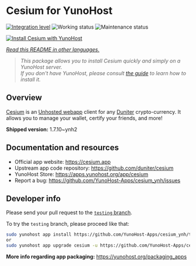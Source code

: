<!--
N.B.: This README was automatically generated by <https://github.com/YunoHost/apps/tree/master/tools/readme_generator>
It shall NOT be edited by hand.
-->

# Cesium for YunoHost

[![Integration level](https://dash.yunohost.org/integration/cesium.svg)](https://dash.yunohost.org/appci/app/cesium) ![Working status](https://ci-apps.yunohost.org/ci/badges/cesium.status.svg) ![Maintenance status](https://ci-apps.yunohost.org/ci/badges/cesium.maintain.svg)

[![Install Cesium with YunoHost](https://install-app.yunohost.org/install-with-yunohost.svg)](https://install-app.yunohost.org/?app=cesium)

*[Read this README in other languages.](./ALL_README.md)*

> *This package allows you to install Cesium quickly and simply on a YunoHost server.*  
> *If you don't have YunoHost, please consult [the guide](https://yunohost.org/install) to learn how to install it.*

## Overview

[Cesium](https://cesium.app) is an [Unhosted webapp](https://unhosted.org) client for any [Duniter](https://duniter.org) crypto-currency.
It allows you to manage your wallet, certify your friends, and more!


**Shipped version:** 1.7.10~ynh2
## Documentation and resources

- Official app website: <https://cesium.app>
- Upstream app code repository: <https://github.com/duniter/cesium>
- YunoHost Store: <https://apps.yunohost.org/app/cesium>
- Report a bug: <https://github.com/YunoHost-Apps/cesium_ynh/issues>

## Developer info

Please send your pull request to the [`testing` branch](https://github.com/YunoHost-Apps/cesium_ynh/tree/testing).

To try the `testing` branch, please proceed like that:

```bash
sudo yunohost app install https://github.com/YunoHost-Apps/cesium_ynh/tree/testing --debug
or
sudo yunohost app upgrade cesium -u https://github.com/YunoHost-Apps/cesium_ynh/tree/testing --debug
```

**More info regarding app packaging:** <https://yunohost.org/packaging_apps>
